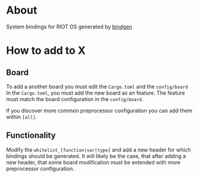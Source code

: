 # About
System bindings for RIOT OS generated by [bindgen]

[bindgen]: https://github.com/rust-lang-nursery/rust-bindgen.git

# How to add to X
## Board
To add a another board you must edit the `Cargo.toml` and the `config/board`
In the `Cargo.toml`, you must add the new board as an feature. The feature must match the board configuration in the `config/board`.

If you discover more common preprocessor configuration you can add them within `[all]`.

## Functionality
Modify the `whitelist_[function|var|type]` and add a new header for which bindings should be generated.
It will likely be the case, that after adding a new header, that some board modification must be extended with more preprocessor configuration.

